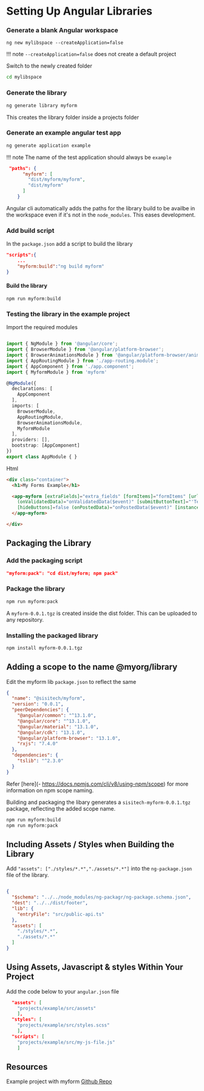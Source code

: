 
# Setting Up Angular Libraries

### Generate a blank Angular workspace
```
ng new mylibspace --createApplication=false 

```

!!! note
    `--createApplication=false` does not create a default project


Switch to the newly created folder

``` bash
cd mylibspace
```

### Generate the library
```bash
ng generate library myform
```
This creates the library folder inside a projects folder


### Generate an example angular test app

```bash
ng generate application example
```
!!! note
        The name of the test application should always be `example` 

```json linenums="14" title="tsconfig.json"
 "paths": {
      "myform": [
        "dist/myform/myform",
        "dist/myform"
      ]
    }
```
Angular cli automatically adds the paths for the library build to be availbe in the workspace even if it's not in the `node_modules`. This eases development.


### Add build script

In the `package.json` add a script to build the library

```json title="package.json" linenums="11"
"scripts":{
    ...
    "myform:build":"ng build myform"
}
```

#### Build the library
```
npm run myform:build
```

### Testing the library in the example project

Import the required modules 

```ts linenums="1" hl_lines="6 16" title="projects/example/src/app/app.module.ts"

import { NgModule } from '@angular/core';
import { BrowserModule } from '@angular/platform-browser';
import { BrowserAnimationsModule } from '@angular/platform-browser/animations';
import { AppRoutingModule } from './app-routing.module';
import { AppComponent } from './app.component';
import { MyformModule } from 'myform'

@NgModule({
  declarations: [
    AppComponent
  ],
  imports: [
    BrowserModule,
    AppRoutingModule,
    BrowserAnimationsModule,
    MyformModule
  ],
  providers: [],
  bootstrap: [AppComponent]
})
export class AppModule { }

```

Html

```html title="projects/example/src/app/app.component.html" linenums="1"
<div class="container">
  <h1>My Forms Example</h1>

  <app-myform [extraFields]="extra_fields" [formItems]="formItems" [url]="url"
    (onValidatedData)="onValidatedData($event)" [submitButtonText]="'Teacher'" [formGroupOrder]="formGroupOrder"
    [hideButtons]=false (onPostedData)="onPostedData($event)" [instance]="instance">
  </app-myform>

</div>
```

## Packaging the Library

### Add the packaging script
```json title="package.json" linenums="12"
"myform:pack": "cd dist/myform; npm pack"
```

### Package the library
```bash
npm run myform:pack
```
A `myform-0.0.1.tgz` is created inside the dist folder. This can be uploaded to any repository.

### Installing the packaged library

```bash
npm install myform-0.0.1.tgz
```

## Adding a scope to the name @myorg/library

Edit the myform lib `package.json` to reflect the same

```json title="projects/myform/package.json" linenums="1" hl_lines="2"
{
  "name": "@sisitech/myform",
  "version": "0.0.1",
  "peerDependencies": {
    "@angular/common": "^13.1.0",
    "@angular/core": "^13.1.0",
    "@angular/material": "13.1.0",
    "@angular/cdk": "13.1.0",
    "@angular/platform-browser": "13.1.0",
    "rxjs": "7.4.0"
  },
  "dependencies": {
    "tslib": "^2.3.0"
  }
}
```
Refer [here](- https://docs.npmjs.com/cli/v8/using-npm/scope) for more information on  npm scope naming.

Building and packaging the libary generates a `sisitech-myform-0.0.1.tgz` package, reflecting the added scope name.
```bash
npm run myform:build
npm run myform:pack

```
## Including Assets / Styles when Building the Library

Add `"assets": ["./styles/*.*","./assets/*.*"]` into the `ng-package.json` file of the library.

``` json title="ng-package.json" linenums="1" hl_lines="7 8 9 10"

{
  "$schema": "../../node_modules/ng-packagr/ng-package.schema.json",
  "dest": "../../dist/footer",
  "lib": {
    "entryFile": "src/public-api.ts"
  },
  "assets": [
    "./styles/*.*",
    "./assets/*.*"
  ]
}

```

## Using Assets, Javascript & styles Within Your Project

Add the code below to your `angular.json` file

``` json title="angular.json"
  "assets": [ 
    "projects/example/src/assets"
    ],
  "styles": [ 
    "projects/example/src/styles.scss"
    ],
  "scripts": [
    "projects/example/src/my-js-file.js"
    ]
```

## Resources

Example project with myform
[Github Repo](https://github.com/sisitech/angular-lib-demo)

